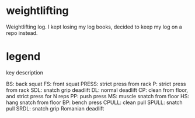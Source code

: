# weightlifting
Weightlifting log. I kept losing my log books, decided to keep
my log on a repo instead.


# legend
key         description

BS:         back squat
FS:         front squat
PRESS:      strict press from rack
P:          strict press from rack
SDL:        snatch grip deadlift
DL:         normal deadlift
CP:         clean from floor, and strict press for N reps
PP:         push press
MS:         muscle snatch from floor
HS:         hang snatch from floor
BP:         bench press
CPULL:      clean pull
SPULL:      snatch pull
SRDL:       snatch grip Romanian deadlift
